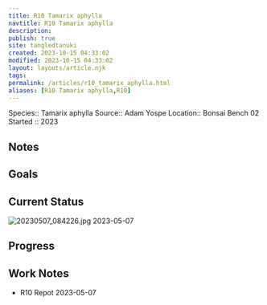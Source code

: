 ```yaml
---
title: R10 Tamarix aphylla
navtitle: R10 Tamarix aphylla
description: 
publish: true
site: tangledtanuki
created: 2023-10-15 04:33:02
modified: 2023-10-15 04:33:02
layout: layouts/article.njk
tags:
permalink: /articles/r10_tamarix_aphylla.html
aliases: [R10 Tamarix aphylla,R10]
---
```


Species:: Tamarix aphylla
Source:: Adam Yospe
Location:: Bonsai Bench 02
Started :: 2023
## Notes

## Goals
## Current Status

![20230507_084226.jpg](/img/20230507_084226.jpg)
2023-05-07

## Progress

## Work Notes

- R10 Repot 2023-05-07

